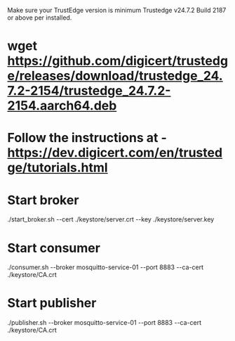 Make sure your TrustEdge version is minimum Trustedge v24.7.2 Build 2187 or above per installed.
# wget https://github.com/digicert/trustedge/releases/download/trustedge_24.7.2-2154/trustedge_24.7.2-2154.aarch64.deb
# Follow the instructions at - https://dev.digicert.com/en/trustedge/tutorials.html
# Start broker
./start_broker.sh --cert ./keystore/server.crt --key ./keystore/server.key

# Start consumer
./consumer.sh --broker mosquitto-service-01 --port 8883 --ca-cert ./keystore/CA.crt

# Start publisher
./publisher.sh --broker mosquitto-service-01 --port 8883 --ca-cert ./keystore/CA.crt
